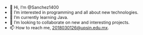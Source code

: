- 👋 Hi, I’m @Sanchez1400
- 👀 I’m interested in programming and all about new technologies.
- 🌱 I’m currently learning Java.
- 💞️ I’m looking to collaborate on new and interesting projects.
- 📫 How to reach me, 2018030126@upsin.edu.mx.

<!---
Sanchez1400/Sanchez1400 is a ✨ special ✨ repository because its `README.md` (this file) appears on your GitHub profile.
You can click the Preview link to take a look at your changes.
--->
